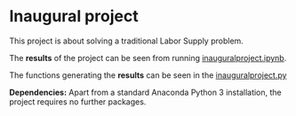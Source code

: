 # Inaugural project

This project is about solving a traditional Labor Supply problem. 

The **results** of the project can be seen from running [inauguralproject.ipynb](inauguralproject.ipynb).

The functions generating the **results** can be seen in the [inauguralproject.py](inauguralproject.py)

**Dependencies:** Apart from a standard Anaconda Python 3 installation, the project requires no further packages.